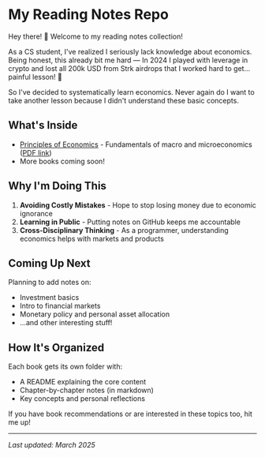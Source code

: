 # My Reading Notes Repo

Hey there! 👋 Welcome to my reading notes collection!

As a CS student, I've realized I seriously lack knowledge about economics. Being honest, this already bit me hard — In 2024 I played with leverage in crypto and lost all 200k USD from Strk airdrops that I worked hard to get... painful lesson! 🥲

So I've decided to systematically learn economics. Never again do I want to take another lesson because I didn't understand these basic concepts.

## What's Inside

- [Principles of Economics](/principles-of-economics) - Fundamentals of macro and microeconomics ([PDF link](https://renessans-edu.uz/files/books/2023-11-02-04-26-19_73440a247c94a07116bd881b10442047.pdf))
- More books coming soon!

## Why I'm Doing This

1. **Avoiding Costly Mistakes** - Hope to stop losing money due to economic ignorance
2. **Learning in Public** - Putting notes on GitHub keeps me accountable
3. **Cross-Disciplinary Thinking** - As a programmer, understanding economics helps with markets and products

## Coming Up Next

Planning to add notes on:
- Investment basics
- Intro to financial markets
- Monetary policy and personal asset allocation
- ...and other interesting stuff!

## How It's Organized

Each book gets its own folder with:
- A README explaining the core content
- Chapter-by-chapter notes (in markdown)
- Key concepts and personal reflections

If you have book recommendations or are interested in these topics too, hit me up!

---

*Last updated: March 2025*
